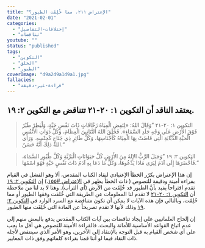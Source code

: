 ```yaml
---
title: "الإعتراض ٢١١، مما خُلِقَت الطيور؟"
date: "2021-02-01"
categories:
  - "إختلافات-التفاصيل"
  - "تناقضات"
youtube: ""
status: "published"
tags:
  - "التكوين"
  - "الخلق"
  - "الطيور"
coverImage: "d9a2d9a1d9a1.jpg"
fallacies:
  - "قراءة-غير-دقيقة"
---
```


## **يعتقد الناقد أن التكوين ١: ٢٠-٢١ تتناقض مع التكوين ٢: ١٩.**

> التكوين ١: ٢٠-٢١ ”وَقَالَ اللهُ: «لِتَفِضِ الْمِيَاهُ زَحَّافَاتٍ ذَاتَ نَفْسٍ حَيَّةٍ، وَلْيَطِرْ طَيْرٌ فَوْقَ الأَرْضِ عَلَى وَجْهِ جَلَدِ السَّمَاءِ». فَخَلَقَ اللهُ التَّنَانِينَ الْعِظَامَ، وَكُلَّ ذَوَاتِ الأَنْفُسِ الْحيَّةِ الدَّبَّابَةِ الْتِى فَاضَتْ بِهَا الْمِيَاهُ كَأَجْنَاسِهَا، وَكُلَّ طَائِرٍ ذِي جَنَاحٍ كَجِنْسِهِ. وَرَأَى اللهُ ذلِكَ أَنَّهُ حَسَنٌ.“

> التكوين ٢: ١٩ ”وَجَبَلَ الرَّبُّ الإِلهُ مِنَ الأَرْضِ كُلَّ حَيَوَانَاتِ الْبَرِّيَّةِ وَكُلَّ طُيُورِ السَّمَاءِ، فَأَحْضَرَهَا إِلَى آدَمَ لِيَرَى مَاذَا يَدْعُوهَا، وَكُلُّ مَا دَعَا بِهِ آدَمُ ذَاتَ نَفْسٍ حَيَّةٍ فَهُوَ اسْمُهَا.“

إن هذا الإعتراض يكرّر الخطأ الإعتيادي لنقاد الكتاب المقدس، ألا وهو الفشل في القيام بقراءة أمينة ودقيقة للنصوص ( ذات الخطأ يظهر في [الإعتراض #١٥٥](/objections/objection155/).) إن [التكوين ٢: ١٩](https://biblia.com/books/ar-vandyke/gen2.19) تقدم اقتراحاً يفيد بأنَّ الطيور قد خُلِقَت من الأرض (أي التراب). وهنا لا بد لنا من ملاحظة أن [التكوين ١: ٢٠-٢١](https://biblia.com/books/ar-vandyke/gen1.21-21) لا تقدم لنا المعلومات عن الطريقة التي خُلقت وفقها الطيور أو مما خُلِقَت، وبالتالي فإن هذه الآيات لا يمكن أن تكون متناقضة مع السرد الوارد في [التكوين ٢: ١٩](https://biblia.com/books/ar-vandyke/gen2.19) وذلك لأنها لا تقدم تصريحاً عن المادة التي خُلِقَت منها الطيور.

إن إلحاح العلمانيين على إيجاد تناقضات بين آيات الكتاب المقدس يدفع بالبعض منهم إلى عدم اتباع القواعد الأساسية للأمانة والبحث. فالقراءة الأمينة للنصوص هي أقل ما يجب على أي شخص القيام به قبل التوجه بالإنتقاد إلى الآخرين، وهو الأمر الذي سينتفض لأجله ذات النقاد فيما لو أننا قمنا بقراءة كلماتهم وفق ذات المعايير.
